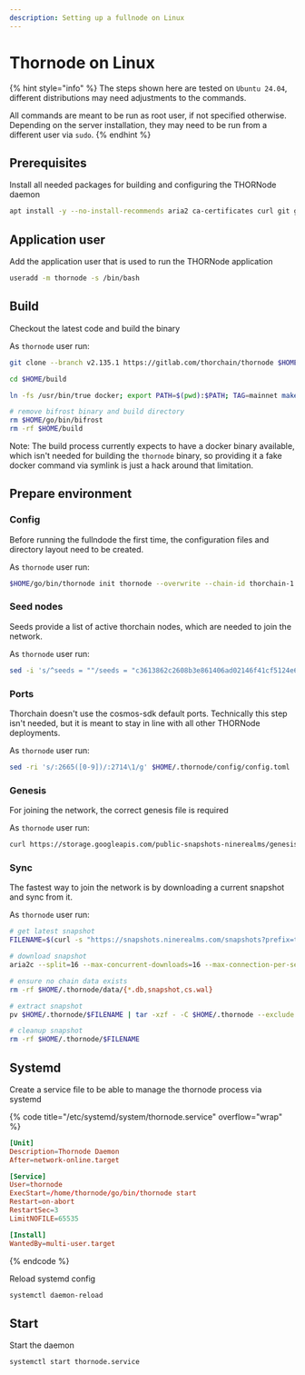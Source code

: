 ```yaml
---
description: Setting up a fullnode on Linux
---
```


# Thornode on Linux

{% hint style="info" %}
The steps shown here are tested on `Ubuntu 24.04`, different distributions may need adjustments to the commands.

All commands are meant to be run as root user, if not specified otherwise. Depending on the server installation, they may need to be run from a different user via `sudo`.
{% endhint %}

## Prerequisites

Install all needed packages for building and configuring the THORNode daemon

```sh
apt install -y --no-install-recommends aria2 ca-certificates curl git golang jq make pv
```

## Application user

Add the application user that is used to run the THORNode application

```sh
useradd -m thornode -s /bin/bash
```

## Build

Checkout the latest code and build the binary

As `thornode` user run:

```sh
git clone --branch v2.135.1 https://gitlab.com/thorchain/thornode $HOME/build

cd $HOME/build

ln -fs /usr/bin/true docker; export PATH=$(pwd):$PATH; TAG=mainnet make install

# remove bifrost binary and build directory
rm $HOME/go/bin/bifrost
rm -rf $HOME/build
```

Note: The build process currently expects to have a docker binary available, which isn't needed for building the `thornode` binary, so providing it a fake docker command via symlink is just a hack around that limitation.

## Prepare environment

### Config

Before running the fullndode the first time, the configuration files and directory layout need to be created.

As `thornode` user run:

```sh
$HOME/go/bin/thornode init thornode --overwrite --chain-id thorchain-1
```

### Seed nodes

Seeds provide a list of active thorchain nodes, which are needed to join the network.

As `thornode` user run:

```sh
sed -i 's/^seeds = ""/seeds = "c3613862c2608b3e861406ad02146f41cf5124e6@statesync-seed.ninerealms.com:27146,dbd1730bff1e8a21aad93bc6083209904d483185@statesync-seed-2.ninerealms.com:27146"/' $HOME/.thornode/config/config.toml
```

### Ports

Thorchain doesn't use the cosmos-sdk default ports. Technically this step isn't needed, but it is meant to stay in line with all other THORNode deployments.

As `thornode` user run:

```sh
sed -ri 's/:2665([0-9])/:2714\1/g' $HOME/.thornode/config/config.toml
```

### Genesis

For joining the network, the correct genesis file is required

As `thornode` user run:

```sh
curl https://storage.googleapis.com/public-snapshots-ninerealms/genesis/17562000.json -o $HOME/.thornode/config/genesis.json
```

### Sync

The fastest way to join the network is by downloading a current snapshot and sync from it.

As `thornode` user run:

```sh
# get latest snapshot
FILENAME=$(curl -s "https://snapshots.ninerealms.com/snapshots?prefix=thornode" | grep -Eo "thornode/[0-9]+.tar.gz" | sort -n | tail -n 1 | cut -d "/" -f 2)

# download snapshot
aria2c --split=16 --max-concurrent-downloads=16 --max-connection-per-server=16 --continue --min-split-size=100M -d $HOME/.thornode -o $FILENAME "https://snapshots.ninerealms.com/snapshots/thornode/${FILENAME}"

# ensure no chain data exists
rm -rf $HOME/.thornode/data/{*.db,snapshot,cs.wal}

# extract snapshot
pv $HOME/.thornode/$FILENAME | tar -xzf - -C $HOME/.thornode --exclude "*_state.json"

# cleanup snapshot
rm -rf $HOME/.thornode/$FILENAME
```

## Systemd

Create a service file to be able to manage the thornode process via systemd

{% code title="/etc/systemd/system/thornode.service" overflow="wrap" %}

```toml
[Unit]
Description=Thornode Daemon
After=network-online.target

[Service]
User=thornode
ExecStart=/home/thornode/go/bin/thornode start
Restart=on-abort
RestartSec=3
LimitNOFILE=65535

[Install]
WantedBy=multi-user.target
```

{% endcode %}

Reload systemd config

```sh
systemctl daemon-reload
```

## Start

Start the daemon

```sh
systemctl start thornode.service
```
